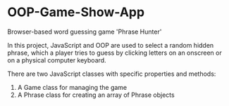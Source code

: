 # OOP-Game-Show-App
 Browser-based word guessing game 'Phrase Hunter'

 In this project, JavaScript and OOP are used to select a random hidden phrase, which a player tries to guess by clicking letters on an onscreen or on a physical computer keyboard.  
 
 There are two JavaScript classes with specific properties and methods: 

 1. A Game class for managing the game 
 2. A Phrase class for creating an array of Phrase objects 
 
 

